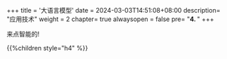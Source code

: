 +++
title = '大语言模型'
date =  2024-03-03T14:51:08+08:00
description= "应用技术"
weight = 2
chapter= true
alwaysopen = false
pre= "<b>4. </b>"
+++

来点智能的!

{{%children style="h4" %}}
